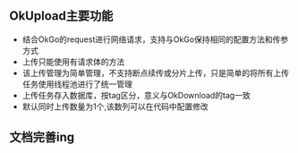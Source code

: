 ## OkUpload主要功能
- 结合OkGo的request进行网络请求，支持与OkGo保持相同的配置方法和传参方式
- 上传只能使用有请求体的方法
- 该上传管理为简单管理，不支持断点续传或分片上传，只是简单的将所有上传任务使用线程池进行了统一管理
- 上传任务存入数据库，按tag区分，意义与OkDownload的tag一致
- 默认同时上传数量为1个,该数列可以在代码中配置修改

## 文档完善ing